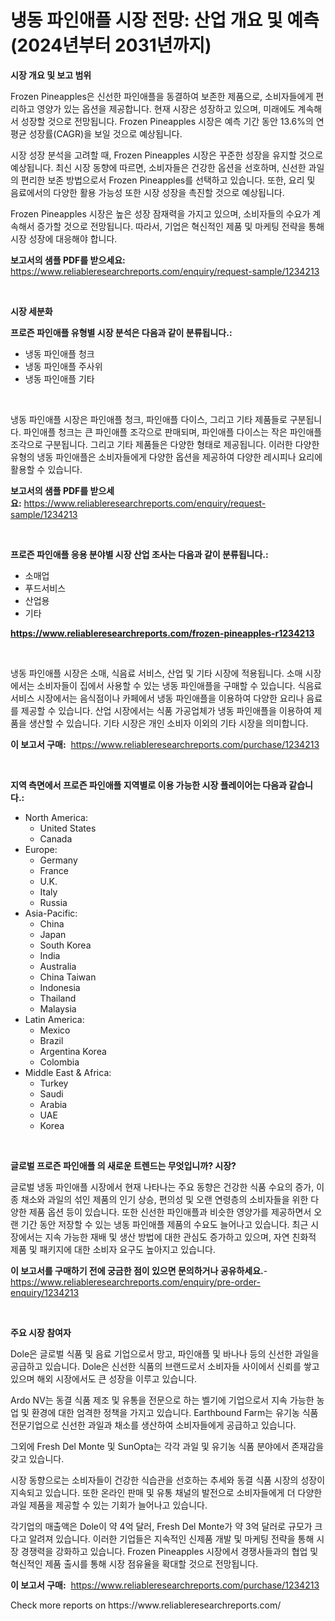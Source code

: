 <p><h1>냉동 파인애플 시장 전망: 산업 개요 및 예측(2024년부터 2031년까지)</h1></p><p><strong>시장 개요 및 보고 범위</strong></p>
<p><p>Frozen Pineapples은 신선한 파인애플을 동결하여 보존한 제품으로, 소비자들에게 편리하고 영양가 있는 옵션을 제공합니다. 현재 시장은 성장하고 있으며, 미래에도 계속해서 성장할 것으로 전망됩니다. Frozen Pineapples 시장은 예측 기간 동안 13.6%의 연평균 성장률(CAGR)을 보일 것으로 예상됩니다. </p><p>시장 성장 분석을 고려할 때, Frozen Pineapples 시장은 꾸준한 성장을 유지할 것으로 예상됩니다. 최신 시장 동향에 따르면, 소비자들은 건강한 옵션을 선호하며, 신선한 과일의 편리한 보존 방법으로서 Frozen Pineapples를 선택하고 있습니다. 또한, 요리 및 음료에서의 다양한 활용 가능성 또한 시장 성장을 촉진할 것으로 예상됩니다.</p><p>Frozen Pineapples 시장은 높은 성장 잠재력을 가지고 있으며, 소비자들의 수요가 계속해서 증가할 것으로 전망됩니다. 따라서, 기업은 혁신적인 제품 및 마케팅 전략을 통해 시장 성장에 대응해야 합니다.</p></p>
<p><strong>보고서의 샘플 PDF를 받으세요:</strong> <a href="https://www.reliableresearchreports.com/enquiry/request-sample/1234213">https://www.reliableresearchreports.com/enquiry/request-sample/1234213</a></p>
<p>&nbsp;</p>
<p><strong>시장 세분화</strong></p>
<p><strong>프로즌 파인애플 유형별 시장 분석은 다음과 같이 분류됩니다.:</strong></p>
<p><ul><li>냉동 파인애플 청크</li><li>냉동 파인애플 주사위</li><li>냉동 파인애플 기타</li></ul></p>
<p>&nbsp;</p>
<p><p>냉동 파인애플 시장은 파인애플 청크, 파인애플 다이스, 그리고 기타 제품들로 구분됩니다. 파인애플 청크는 큰 파인애플 조각으로 판매되며, 파인애플 다이스는 작은 파인애플 조각으로 구분됩니다. 그리고 기타 제품들은 다양한 형태로 제공됩니다. 이러한 다양한 유형의 냉동 파인애플은 소비자들에게 다양한 옵션을 제공하여 다양한 레시피나 요리에 활용할 수 있습니다.</p></p>
<p><strong>보고서의 샘플 PDF를 받으세요:</strong>&nbsp;<a href="https://www.reliableresearchreports.com/enquiry/request-sample/1234213">https://www.reliableresearchreports.com/enquiry/request-sample/1234213</a></p>
<p>&nbsp;</p>
<p><strong> 프로즌 파인애플 응용 분야별 시장 산업 조사는 다음과 같이 분류됩니다.:</strong></p>
<p><ul><li>소매업</li><li>푸드서비스</li><li>산업용</li><li>기타</li></ul></p>
<p><strong><a href="https://www.reliableresearchreports.com/frozen-pineapples-r1234213">https://www.reliableresearchreports.com/frozen-pineapples-r1234213</a></strong></p>
<p>&nbsp;</p>
<p><p>냉동 파인애플 시장은 소매, 식음료 서비스, 산업 및 기타 시장에 적용됩니다. 소매 시장에서는 소비자들이 집에서 사용할 수 있는 냉동 파인애플을 구매할 수 있습니다. 식음료 서비스 시장에서는 음식점이나 카페에서 냉동 파인애플을 이용하여 다양한 요리나 음료를 제공할 수 있습니다. 산업 시장에서는 식품 가공업체가 냉동 파인애플을 이용하여 제품을 생산할 수 있습니다. 기타 시장은 개인 소비자 이외의 기타 시장을 의미합니다.</p></p>
<p><strong>이 보고서 구매:</strong>&nbsp; <a href="https://www.reliableresearchreports.com/purchase/1234213">https://www.reliableresearchreports.com/purchase/1234213</a></p>
<p>&nbsp;</p>
<p><strong>지역 측면에서 프로즌 파인애플 지역별로 이용 가능한 시장 플레이어는 다음과 같습니다.:</strong></p>
<p><ul>
    <li>
        North America:
        <ul>
            <li>United States</li>
            <li>Canada</li>
        </ul>
    </li>
    <li>
        Europe:
        <ul>
            <li>Germany</li>
            <li>France</li>
            <li>U.K.</li>
            <li>Italy</li>
            <li>Russia</li>
        </ul>
    </li>
    <li>
        Asia-Pacific:
        <ul>
            <li>China</li>
            <li>Japan</li>
            <li>South Korea</li>
            <li>India</li>
            <li>Australia</li>
            <li>China Taiwan</li>
            <li>Indonesia</li>
            <li>Thailand</li>
            <li>Malaysia</li>
        </ul>
    </li>
    <li>
        Latin America:
        <ul>
            <li>Mexico</li>
            <li>Brazil</li>
            <li>Argentina Korea</li>
            <li>Colombia</li>
        </ul>
    </li>
    <li>
        Middle East & Africa:
        <ul>
            <li>Turkey</li>
            <li>Saudi</li>
            <li>Arabia</li>
            <li>UAE</li>
            <li>Korea</li>
        </ul>
    </li>
    </ul></p>
<p>&nbsp;</p>
<p><strong>글로벌 프로즌 파인애플 의 새로운 트렌드는 무엇입니까? 시장?</strong></p>
<p><p>글로벌 냉동 파인애플 시장에서 현재 나타나는 주요 동향은 건강한 식품 수요의 증가, 이종 채소와 과일의 섞인 제품의 인기 상승, 편의성 및 오랜 연령층의 소비자들을 위한 다양한 제품 옵션 등이 있습니다. 또한 신선한 파인애플과 비슷한 영양가를 제공하면서 오랜 기간 동안 저장할 수 있는 냉동 파인애플 제품의 수요도 늘어나고 있습니다. 최근 시장에서는 지속 가능한 재배 및 생산 방법에 대한 관심도 증가하고 있으며, 자연 친화적 제품 및 패키지에 대한 소비자 요구도 높아지고 있습니다.</p></p>
<p><strong>이 보고서를 구매하기 전에 궁금한 점이 있으면 문의하거나 공유하세요.</strong>- <a href="https://www.reliableresearchreports.com/enquiry/pre-order-enquiry/1234213">https://www.reliableresearchreports.com/enquiry/pre-order-enquiry/1234213</a></p>
<p>&nbsp;</p>
<p><strong>주요 시장 참여자</strong></p>
<p><p>Dole은 글로벌 식품 및 음료 기업으로서 망고, 파인애플 및 바나나 등의 신선한 과일을 공급하고 있습니다. Dole은 신선한 식품의 브랜드로서 소비자들 사이에서 신뢰를 쌓고 있으며 해외 시장에서도 큰 성장을 이루고 있습니다. </p><p>Ardo NV는 동결 식품 제조 및 유통을 전문으로 하는 벨기에 기업으로서 지속 가능한 농업 및 환경에 대한 엄격한 정책을 가지고 있습니다. Earthbound Farm는 유기농 식품 전문기업으로 신선한 과일과 채소를 생산하여 소비자들에게 공급하고 있습니다. </p><p>그외에 Fresh Del Monte 및 SunOpta는 각각 과일 및 유기농 식품 분야에서 존재감을 갖고 있습니다. </p><p>시장 동향으로는 소비자들이 건강한 식습관을 선호하는 추세와 동결 식품 시장의 성장이 지속되고 있습니다. 또한 온라인 판매 및 유통 채널의 발전으로 소비자들에게 더 다양한 과일 제품을 제공할 수 있는 기회가 늘어나고 있습니다. </p><p>각기업의 매출액은 Dole이 약 4억 달러, Fresh Del Monte가 약 3억 달러로 규모가 크다고 알려져 있습니다. 이러한 기업들은 지속적인 신제품 개발 및 마케팅 전략을 통해 시장 경쟁력을 강화하고 있습니다. Frozen Pineapples 시장에서 경쟁사들과의 협업 및 혁신적인 제품 출시를 통해 시장 점유율을 확대할 것으로 전망됩니다.</p></p>
<p><strong>이 보고서 구매:</strong>&nbsp;&nbsp;<a href="https://www.reliableresearchreports.com/purchase/1234213">https://www.reliableresearchreports.com/purchase/1234213</a></p>
<p>Check more reports on https://www.reliableresearchreports.com/</p>